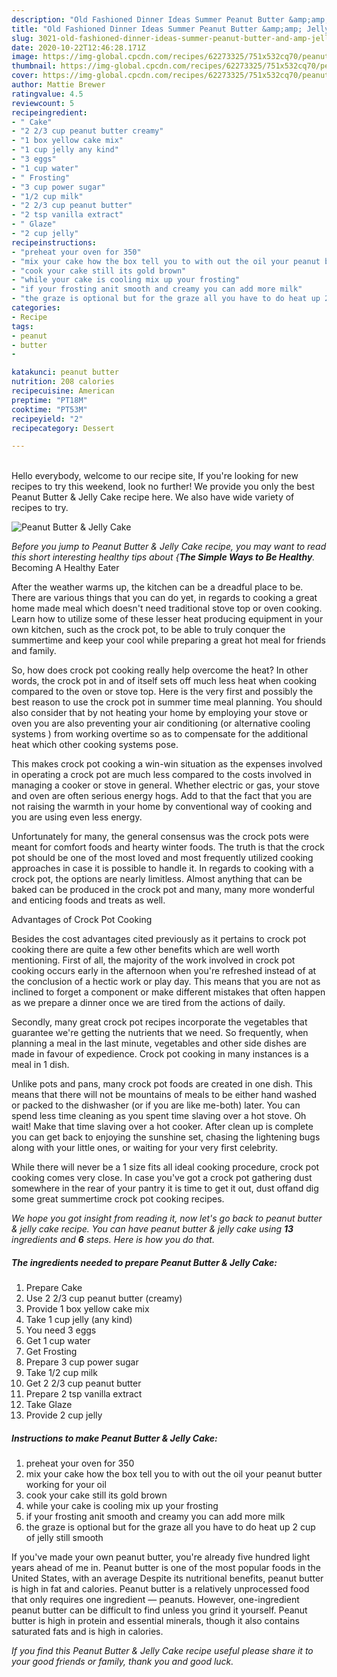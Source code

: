 ```yaml
---
description: "Old Fashioned Dinner Ideas Summer Peanut Butter &amp;amp; Jelly Cake"
title: "Old Fashioned Dinner Ideas Summer Peanut Butter &amp;amp; Jelly Cake"
slug: 3021-old-fashioned-dinner-ideas-summer-peanut-butter-and-amp-jelly-cake
date: 2020-10-22T12:46:28.171Z
image: https://img-global.cpcdn.com/recipes/62273325/751x532cq70/peanut-butter-jelly-cake-recipe-main-photo.jpg
thumbnail: https://img-global.cpcdn.com/recipes/62273325/751x532cq70/peanut-butter-jelly-cake-recipe-main-photo.jpg
cover: https://img-global.cpcdn.com/recipes/62273325/751x532cq70/peanut-butter-jelly-cake-recipe-main-photo.jpg
author: Mattie Brewer
ratingvalue: 4.5
reviewcount: 5
recipeingredient:
- " Cake"
- "2 2/3 cup peanut butter creamy"
- "1 box yellow cake mix"
- "1 cup jelly any kind"
- "3 eggs"
- "1 cup water"
- " Frosting"
- "3 cup power sugar"
- "1/2 cup milk"
- "2 2/3 cup peanut butter"
- "2 tsp vanilla extract"
- " Glaze"
- "2 cup jelly"
recipeinstructions:
- "preheat your oven for 350"
- "mix your cake how the box tell you to with out the oil your peanut butter working for your oil"
- "cook your cake still its gold brown"
- "while your cake is cooling mix up your frosting"
- "if your frosting anit smooth and creamy you can add more milk"
- "the graze is optional but for the graze all you have to do heat up 2 cup of jelly still smooth"
categories:
- Recipe
tags:
- peanut
- butter
- 

katakunci: peanut butter  
nutrition: 208 calories
recipecuisine: American
preptime: "PT18M"
cooktime: "PT53M"
recipeyield: "2"
recipecategory: Dessert

---
```

<br>
Hello everybody, welcome to our recipe site, If you're looking for new recipes to try this weekend, look no further! We provide you only the best Peanut Butter &amp; Jelly Cake recipe here. We also have wide variety of recipes to try.
<br>


![Peanut Butter &amp; Jelly Cake](https://img-global.cpcdn.com/recipes/62273325/751x532cq70/peanut-butter-jelly-cake-recipe-main-photo.jpg)

<i>Before you jump to Peanut Butter &amp; Jelly Cake recipe, you may want to read this short interesting healthy tips about {<strong>The Simple Ways to Be Healthy</strong>.</i>
Becoming A Healthy Eater


After the weather warms up, the kitchen can be a dreadful place to be. There are various things that you can do yet, in regards to cooking a great home made meal which doesn't need traditional stove top or oven cooking. Learn how to utilize some of these lesser heat producing equipment in your own kitchen, such as the crock pot, to be able to truly conquer the summertime and keep your cool while preparing a great hot meal for friends and family.

So, how does crock pot cooking really help overcome the heat? In other words, the crock pot in and of itself sets off much less heat when cooking compared to the oven or stove top. Here is the very first and possibly the best reason to use the crock pot in summer time meal planning. You should also consider that by not heating your home by employing your stove or oven you are also preventing your air conditioning (or alternative cooling systems ) from working overtime so as to compensate for the additional heat which other cooking systems pose.

This makes crock pot cooking a win-win situation as the expenses involved in operating a crock pot are much less compared to the costs involved in managing a cooker or stove in general. Whether electric or gas, your stove and oven are often serious energy hogs. Add to that the fact that you are not raising the warmth in your home by conventional way of cooking and you are using even less energy.

Unfortunately for many, the general consensus was the crock pots were meant for comfort foods and hearty winter foods.  The truth is that the crock pot should be one of the most loved and most frequently utilized cooking approaches in case it is possible to handle it. In regards to cooking with a crock pot, the options are nearly limitless.  Almost anything that can be baked can be produced in the crock pot and many, many more wonderful and enticing foods and treats as well.

Advantages of Crock Pot Cooking

Besides the cost advantages cited previously as it pertains to crock pot cooking there are quite a few other benefits which are well worth mentioning. First of all, the majority of the work involved in crock pot cooking occurs early in the afternoon when you're refreshed instead of at the conclusion of a hectic work or play day. This means that you are not as inclined to forget a component or make different mistakes that often happen as we prepare a dinner once we are tired from the actions of daily.

Secondly, many great crock pot recipes incorporate the vegetables that guarantee we're getting the nutrients that we need. So frequently, when planning a meal in the last minute, vegetables and other side dishes are made in favour of expedience. Crock pot cooking in many instances is a meal in 1 dish.

 Unlike pots and pans, many crock pot foods are created in one dish. This means that there will not be mountains of meals to be either hand washed or packed to the dishwasher (or if you are like me-both) later. You can spend less time cleaning as you spent time slaving over a hot stove. Oh wait! Make that time slaving over a hot cooker. After clean up is complete you can get back to enjoying the sunshine set, chasing the lightening bugs along with your little ones, or waiting for your very first celebrity.

While there will never be a 1 size fits all ideal cooking procedure, crock pot cooking comes very close. In case you've got a crock pot gathering dust somewhere in the rear of your pantry it is time to get it out, dust offand dig some great summertime crock pot cooking recipes.


<i>We hope you got insight from reading it, now let's go back to peanut butter &amp; jelly cake recipe. You can have peanut butter &amp; jelly cake using <strong>13</strong> ingredients and <strong>6</strong> steps. Here is how you do that.
</i>

##### The ingredients needed to prepare Peanut Butter &amp; Jelly Cake:

1. Prepare  Cake
1. Use 2 2/3 cup peanut butter (creamy)
1. Provide 1 box yellow cake mix
1. Take 1 cup jelly (any kind)
1. You need 3 eggs
1. Get 1 cup water
1. Get  Frosting
1. Prepare 3 cup power sugar
1. Take 1/2 cup milk
1. Get 2 2/3 cup peanut butter
1. Prepare 2 tsp vanilla extract
1. Take  Glaze
1. Provide 2 cup jelly


##### Instructions to make Peanut Butter &amp; Jelly Cake:

1. preheat your oven for 350
1. mix your cake how the box tell you to with out the oil your peanut butter working for your oil
1. cook your cake still its gold brown
1. while your cake is cooling mix up your frosting
1. if your frosting anit smooth and creamy you can add more milk
1. the graze is optional but for the graze all you have to do heat up 2 cup of jelly still smooth


If you&#39;ve made your own peanut butter, you&#39;re already five hundred light years ahead of me in. Peanut butter is one of the most popular foods in the United States, with an average Despite its nutritional benefits, peanut butter is high in fat and calories. Peanut butter is a relatively unprocessed food that only requires one ingredient — peanuts. However, one-ingredient peanut butter can be difficult to find unless you grind it yourself. Peanut butter is high in protein and essential minerals, though it also contains saturated fats and is high in calories. 

<i>If you find this Peanut Butter &amp; Jelly Cake recipe useful please share it to your good friends or family, thank you and good luck.</i>

